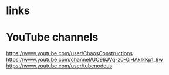 # links

# YouTube channels

https://www.youtube.com/user/ChaosConstructions
https://www.youtube.com/channel/UC96JVq-z0-0iHAkIkKp1_6w
https://www.youtube.com/user/tubenodeus
 
